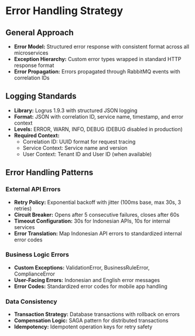 # Error Handling Strategy

## General Approach

- **Error Model:** Structured error response with consistent format across all microservices
- **Exception Hierarchy:** Custom error types wrapped in standard HTTP response format
- **Error Propagation:** Errors propagated through RabbitMQ events with correlation IDs

## Logging Standards

- **Library:** Logrus 1.9.3 with structured JSON logging
- **Format:** JSON with correlation ID, service name, timestamp, and error context
- **Levels:** ERROR, WARN, INFO, DEBUG (DEBUG disabled in production)
- **Required Context:**
  - Correlation ID: UUID format for request tracing
  - Service Context: Service name and version
  - User Context: Tenant ID and User ID (when available)

## Error Handling Patterns

### External API Errors

- **Retry Policy:** Exponential backoff with jitter (100ms base, max 30s, 3 retries)
- **Circuit Breaker:** Opens after 5 consecutive failures, closes after 60s
- **Timeout Configuration:** 30s for Indonesian APIs, 10s for internal services
- **Error Translation:** Map Indonesian API errors to standardized internal error codes

### Business Logic Errors

- **Custom Exceptions:** ValidationError, BusinessRuleError, ComplianceError
- **User-Facing Errors:** Indonesian and English error messages
- **Error Codes:** Standardized error codes for mobile app handling

### Data Consistency

- **Transaction Strategy:** Database transactions with rollback on errors
- **Compensation Logic:** SAGA pattern for distributed transactions
- **Idempotency:** Idempotent operation keys for retry safety
